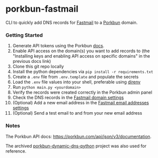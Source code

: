 # porkbun-fastmail

CLI to quickly add DNS records for [Fastmail](https://fastmail.com) to a [Porkbun](https://porkbun.com) domain.

### Getting Started

1. Generate API tokens using the Porkbun [docs](https://kb.porkbun.com/article/190-getting-started-with-the-porkbun-api).
2. Enable API access on the domain(s) you want to add records to (the "Installing keys and enabling API access on specific domains" in the previous docs link)
3. Clone this git repo locally
4. Install the python dependencies via `pip install -r requirements.txt`
5. Create a `.env` file from `.env.template` and populate the secrets
6. Load the `.env` file values into your shell, preferable using [direnv](https://direnv.net/)
7. Run `python main.py <yourdomain>`
8. Verify the records were created correctly in the Porkbun admin panel
9. Check the DNS records in the [Fastmail domain settings](https://app.fastmail.com/settings/domains)
10. (Optional) Add a new email address in the [Fastmail email addresses settings](https://app.fastmail.com/settings/addresses)
11. (Optional) Send a test email to and from your new email address

### Notes
The Porkbun API docs: https://porkbun.com/api/json/v3/documentation.

The archived [porkbun-dynamic-dns-python](https://github.com/porkbundomains/porkbun-dynamic-dns-python/) project was also used for reference.
